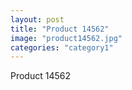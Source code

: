 ```yaml
---
layout: post
title: "Product 14562"
image: "product14562.jpg"
categories: "category1"
---
```

Product 14562

